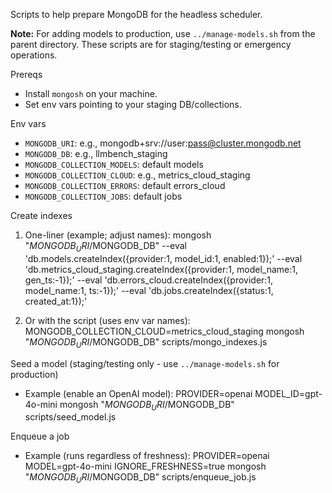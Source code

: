 Scripts to help prepare MongoDB for the headless scheduler.

**Note:** For adding models to production, use `../manage-models.sh` from the parent directory. These scripts are for staging/testing or emergency operations.

Prereqs
- Install `mongosh` on your machine.
- Set env vars pointing to your staging DB/collections.

Env vars
- `MONGODB_URI`: e.g., mongodb+srv://user:pass@cluster.mongodb.net
- `MONGODB_DB`: e.g., llmbench_staging
- `MONGODB_COLLECTION_MODELS`: default models
- `MONGODB_COLLECTION_CLOUD`: e.g., metrics_cloud_staging
- `MONGODB_COLLECTION_ERRORS`: default errors_cloud
- `MONGODB_COLLECTION_JOBS`: default jobs

Create indexes
1) One-liner (example; adjust names):
   mongosh "$MONGODB_URI/$MONGODB_DB" --eval 'db.models.createIndex({provider:1, model_id:1, enabled:1});' --eval 'db.metrics_cloud_staging.createIndex({provider:1, model_name:1, gen_ts:-1});' --eval 'db.errors_cloud.createIndex({provider:1, model_name:1, ts:-1});' --eval 'db.jobs.createIndex({status:1, created_at:1});'

2) Or with the script (uses env var names):
   MONGODB_COLLECTION_CLOUD=metrics_cloud_staging mongosh "$MONGODB_URI/$MONGODB_DB" scripts/mongo_indexes.js

Seed a model (staging/testing only - use `../manage-models.sh` for production)
- Example (enable an OpenAI model):
  PROVIDER=openai MODEL_ID=gpt-4o-mini mongosh "$MONGODB_URI/$MONGODB_DB" scripts/seed_model.js

Enqueue a job
- Example (runs regardless of freshness):
  PROVIDER=openai MODEL=gpt-4o-mini IGNORE_FRESHNESS=true mongosh "$MONGODB_URI/$MONGODB_DB" scripts/enqueue_job.js

